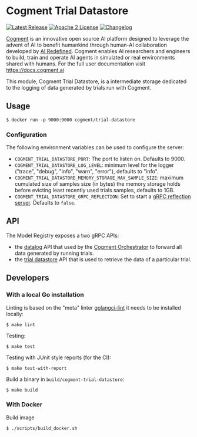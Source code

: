 # Cogment Trial Datastore

[![Latest Release](https://img.shields.io/docker/v/cogment/trial-datastore?label=docker%20release&sort=semver&style=flat-square)](https://hub.docker.com/r/cogment/trial-datastore) [![Apache 2 License](https://img.shields.io/badge/license-Apache%202-green?style=flat-square)](./LICENSE) [![Changelog](https://img.shields.io/badge/-Changelog%20-blueviolet?style=flat-square)](./CHANGELOG.md)

[Cogment](https://cogment.ai) is an innovative open source AI platform designed to leverage the advent of AI to benefit humankind through human-AI collaboration developed by [AI Redefined](https://ai-r.com). Cogment enables AI researchers and engineers to build, train and operate AI agents in simulated or real environments shared with humans. For the full user documentation visit <https://docs.cogment.ai>

This module, Cogment Trial Datastore, is a intermediate storage dedicated to the logging of data generated by trials run with Cogment.

## Usage

```console
$ docker run -p 9000:9000 cogment/trial-datastore
```

### Configuration

The following environment variables can be used to configure the server:

- `COGMENT_TRIAL_DATASTORE_PORT`: The port to listen on. Defaults to 9000.
- `COGMENT_TRIAL_DATASTORE_LOG_LEVEL`: minimum level for the logger ("trace", "debug", "info", "warn", "error"), defaults to "info".
- `COGMENT_TRIAL_DATASTORE_MEMORY_STORAGE_MAX_SAMPLE_SIZE`: maximum cumulated size of samples size (in bytes) the memory storage holds before evicting least recently used trials samples, defaults to 1GB.
- `COGMENT_TRIAL_DATASTORE_GRPC_REFLECTION`: Set to start a [gRPC reflection server](https://github.com/grpc/grpc/blob/master/doc/server-reflection.md). Defaults to `false`.

## API

The Model Registry exposes a two gRPC APIs:

- the [datalog](https://github.com/cogment/cogment-api/blob/main/datalog.proto) API that used by the [Cogment Orchestrator](https://github.com/cogment/cogment-orchestrator) to forward all data generated by running trials.
- the [trial datastore](https://github.com/cogment/cogment-api/blob/main/trial_datastore.proto) API that is used to retrieve the data of a particular trial.

## Developers

### With a local Go installation

Linting is based on the "meta" linter [golangci-lint](https://golangci-lint.run) it needs to be installed locally:

```console
$ make lint
```

Testing:

```console
$ make test
```

Testing with JUnit style reports (for the CI):

```
$ make test-with-report
```

Build a binary in `build/cogment-trial-datastore`:

```
$ make build
```

### With Docker

Build image

```
$ ./scripts/build_docker.sh
```
